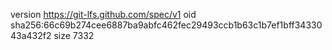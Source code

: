 version https://git-lfs.github.com/spec/v1
oid sha256:66c69b274cee6887ba9abfc462fec29493ccb1b63c1b7ef1bff3433043a432f2
size 7332
